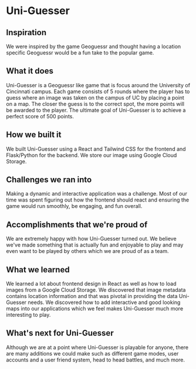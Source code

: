 # Uni-Guesser

## Inspiration
We were inspired by the game Geoguessr and thought having a location specific Geoguessr would be a fun take to the popular game.

## What it does
Uni-Guesser is a Geoguessr like game that is focus around the University of Cincinnati campus. Each game consists of 5 rounds where the player has to guess where an image was taken on the campus of UC by placing a point on a map. The closer the guess is to the correct spot, the more points will be awarded to the player. The ultimate goal of Uni-Guesser is to achieve a perfect score of 500 points.

## How we built it
We built Uni-Guesser using a React and Tailwind CSS for the frontend and Flask/Python for the backend. We store our image using Google Cloud Storage.

## Challenges we ran into
Making a dynamic and interactive application was a challenge. Most of our time was spent figuring out how the frontend should react and ensuring the game would run smoothly, be engaging, and fun overall.

## Accomplishments that we're proud of
We are extremely happy with how Uni-Guesser turned out. We believe we've made something that is actually fun and enjoyable to play and may even want to be played by others which we are proud of as a team. 

## What we learned
We learned a lot about frontend design in React as well as how to load images from a Google Cloud Storage. We discovered that image metadata contains location information and that was pivotal in providing the data Uni-Guesser needs. We discovered how to add interactive and good looking maps into our applications which we feel makes Uni-Guesser much more interesting to play.

## What's next for Uni-Guesser
Although we are at a point where Uni-Guesser is playable for anyone, there are many additions we could make such as different game modes, user accounts and a user friend system, head to head battles, and much more.
